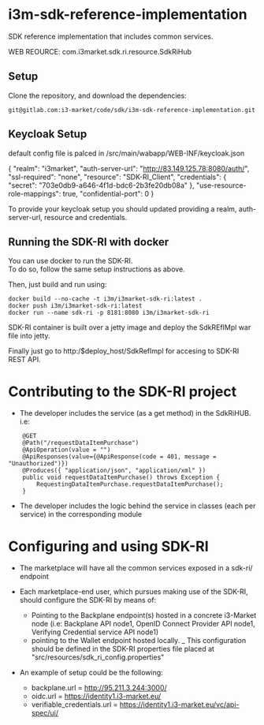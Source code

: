 # i3m-sdk-reference-implementation

SDK reference implementation that includes common services.

WEB REOURCE: com.i3market.sdk.ri.resource.SdkRiHub

## Setup

Clone the repository, and download the dependencies:

```shell script
git@gitlab.com:i3-market/code/sdk/i3m-sdk-reference-implementation.git
```

## Keycloak Setup
default config file is palced in /src/main/wabapp/WEB-INF/keycloak.json

{
  "realm": "i3market",
  "auth-server-url": "http://83.149.125.78:8080/auth/",
  "ssl-required": "none",
  "resource": "SDK-RI_Client",
  "credentials": {
    "secret": "703e0db9-a646-4f1d-bdc6-2b3fe20db08a"
  },
  "use-resource-role-mappings": true,
  "confidential-port": 0
} 

To provide your keycloak setup you should updated providing a realm, auth-server-url, resource and credentials.

## Running the SDK-RI with docker

You can use docker to run the SDK-RI.  
To do so, follow the same setup instructions as above.

Then, just build and run using:

```shell
docker build --no-cache -t i3m/i3market-sdk-ri:latest .
docker push i3m/i3market-sdk-ri:latest
docker run --name sdk-ri -p 8181:8080 i3m/i3market-sdk-ri
```

SDK-RI container is built over a jetty image and deploy the SdkREfIMpl war file into jetty. 

Finally just go to http:/$deploy_host/SdkRefImpl for accesing to SDK-RI REST API.


# Contributing to the SDK-RI project

- The developer includes the service (as a get method) in the SdkRiHUB. i.e:

```	
	@GET
	@Path("/requestDataItemPurchase")
	@ApiOperation(value = "")
    @ApiResponses(value={@ApiResponse(code = 401, message = "Unauthorized")}) 
	@Produces({ "application/json", "application/xml" })
	public void requestDataItemPurchase() throws Exception {
		RequestingDataItemPurchase.requestDataItemPurchase();
	}
```
	
- The developer includes the logic behind the service in classes (each per service) in the corresponding module


# Configuring and using SDK-RI

- The marketplace will have all the common services exposed in a sdk-ri/ endpoint
- Each marketplace-end user, which pursues making use of the SDK-RI, should configure the SDK-RI by means of:
   - Pointing to the Backplane endpoint(s) hosted in a concrete i3-Market node (i.e: Backplane API node1, OpenID Connect Provider API node1, Verifying Credential service API node1)
   - pointing to the Wallet endpoint hosted locally.
_ This configuration should be defined in the SDK-RI properties file placed at "src/resources/sdk_ri_config.properties"
	
- An example of setup could be the following:
	
	- backplane.url =  http://95.211.3.244:3000/
	- oidc.url =  https://identity1.i3-market.eu/
	- verifiable_credentials.url = https://identity1.i3-market.eu/vc/api-spec/ui/


